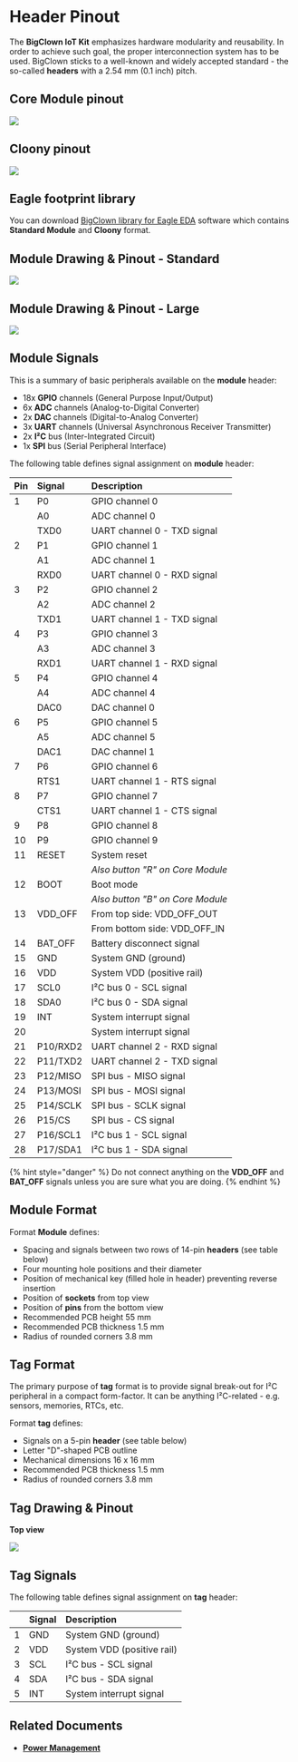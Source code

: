 # Header Pinout

The **BigClown IoT Kit** emphasizes hardware modularity and reusability. In order to achieve such goal, the proper interconnection system has to be used. BigClown sticks to a well-known and widely accepted standard - the so-called **headers** with a 2.54 mm \(0.1 inch\) pitch.

## Core Module pinout

![](../.gitbook/assets/_hardware_header-pinout_core-module-2-pinout.png)

## Cloony pinout

![](../.gitbook/assets/_hardware_header-pinout_cloony-pinout.png)

## Eagle footprint library

You can download [BigClown library for Eagle EDA](https://github.com/bigclownlabs/bc-hardware/tree/master/lbr) software which contains **Standard Module** and **Cloony** format.

## Module Drawing & Pinout - Standard

![](../.gitbook/assets/_hardware_header-pinout_module.png)

## Module Drawing & Pinout - Large

![](../.gitbook/assets/_hardware_header-pinout_module-large.png)

## Module Signals

This is a summary of basic peripherals available on the **module** header:

* 18x **GPIO** channels \(General Purpose Input/Output\)
* 6x **ADC** channels \(Analog-to-Digital Converter\)
* 2x **DAC** channels \(Digital-to-Analog Converter\)
* 3x **UART** channels \(Universal Asynchronous Receiver Transmitter\)
* 2x **I²C** bus \(Inter-Integrated Circuit\)
* 1x **SPI** bus \(Serial Peripheral Interface\)

The following table defines signal assignment on **module** header:

| Pin | Signal | Description |
| :--- | :--- | :--- |
| 1 | P0 | GPIO channel 0 |
|  | A0 | ADC channel 0 |
|  | TXD0 | UART channel 0 - TXD signal |
| 2 | P1 | GPIO channel 1 |
|  | A1 | ADC channel 1 |
|  | RXD0 | UART channel 0 - RXD signal |
| 3 | P2 | GPIO channel 2 |
|  | A2 | ADC channel 2 |
|  | TXD1 | UART channel 1 - TXD signal |
| 4 | P3 | GPIO channel 3 |
|  | A3 | ADC channel 3 |
|  | RXD1 | UART channel 1 - RXD signal |
| 5 | P4 | GPIO channel 4 |
|  | A4 | ADC channel 4 |
|  | DAC0 | DAC channel 0 |
| 6 | P5 | GPIO channel 5 |
|  | A5 | ADC channel 5 |
|  | DAC1 | DAC channel 1 |
| 7 | P6 | GPIO channel 6 |
|  | RTS1 | UART channel 1 - RTS signal |
| 8 | P7 | GPIO channel 7 |
|  | CTS1 | UART channel 1 - CTS signal |
| 9 | P8 | GPIO channel 8 |
| 10 | P9 | GPIO channel 9 |
| 11 | RESET | System reset |
|  |  | _Also button "R" on Core Module_ |
| 12 | BOOT | Boot mode |
|  |  | _Also button "B" on Core Module_ |
| 13 | VDD\_OFF | From top side: VDD\_OFF\_OUT |
|  |  | From bottom side: VDD\_OFF\_IN |
| 14 | BAT\_OFF | Battery disconnect signal |
| 15 | GND | System GND \(ground\) |
| 16 | VDD | System VDD \(positive rail\) |
| 17 | SCL0 | I²C bus 0 - SCL signal |
| 18 | SDA0 | I²C bus 0 - SDA signal |
| 19 | INT | System interrupt signal |
| 20 |  | System interrupt signal |
| 21 | P10/RXD2 | UART channel 2 - RXD signal |
| 22 | P11/TXD2 | UART channel 2 - TXD signal |
| 23 | P12/MISO | SPI bus - MISO signal |
| 24 | P13/MOSI | SPI bus - MOSI signal |
| 25 | P14/SCLK | SPI bus - SCLK signal |
| 26 | P15/CS | SPI bus - CS signal |
| 27 | P16/SCL1 | I²C bus 1 - SCL signal |
| 28 | P17/SDA1 | I²C bus 1 - SDA signal |

{% hint style="danger" %}
Do not connect anything on the **VDD\_OFF** and **BAT\_OFF** signals unless you are sure what you are doing.
{% endhint %}

## Module Format

Format **Module** defines:

* Spacing and signals between two rows of 14-pin **headers** \(see table below\)
* Four mounting hole positions and their diameter
* Position of mechanical key \(filled hole in header\) preventing reverse insertion
* Position of **sockets** from top view
* Position of **pins** from the bottom view
* Recommended PCB height 55 mm
* Recommended PCB thickness 1.5 mm
* Radius of rounded corners 3.8 mm

## Tag Format

The primary purpose of **tag** format is to provide signal break-out for I²C peripheral in a compact form-factor. It can be anything I²C-related - e.g. sensors, memories, RTCs, etc.

Format **tag** defines:

* Signals on a 5-pin **header** \(see table below\)
* Letter "D"-shaped PCB outline
* Mechanical dimensions 16 x 16 mm
* Recommended PCB thickness 1.5 mm
* Radius of rounded corners 3.8 mm

## Tag Drawing & Pinout

**Top view**

![](../.gitbook/assets/_hardware_header-pinout_tag.png)

## Tag Signals

The following table defines signal assignment on **tag** header:

|  | Signal | Description |
| :--- | :--- | :--- |
| 1 | GND | System GND \(ground\) |
| 2 | VDD | System VDD \(positive rail\) |
| 3 | SCL | I²C bus - SCL signal |
| 4 | SDA | I²C bus - SDA signal |
| 5 | INT | System interrupt signal |



## Related Documents

* [**Power Management**](power-management.md)

